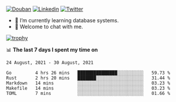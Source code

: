 
<p align="left">
<a href="https://www.douban.com/people/ixxchan"><img src="https://img.shields.io/badge/@ixxchan-007722?style=flat&logo=Douban&logoColor=white" alt="Douban" /></a> 
<a href="https://www.linkedin.com/in/xxchan/?locale=en_US"><img src="https://img.shields.io/badge/@xxchan-0073b1?style=flat&logo=LinkedIn&logoColor=white" alt="Linkedin" /></a> 
<a href="https://twitter.com/yayale_umi"><img src="https://img.shields.io/badge/@yayale__umi-1DA1F2?style=flat&logo=Twitter&logoColor=white" alt="Twitter"/></a>
</p>

- 🌱 I’m currently learning database systems.
- 💬 Welcome to chat with me.


[![trophy](https://github-profile-trophy.vercel.app/?username=xxchan&theme=flat&column=7)](https://github.com/xxchan)


📊 **The last 7 days I spent my time on** 

<!--START_SECTION:waka-->
```text
24 August, 2021 - 30 August, 2021

Go         4 hrs 26 mins   ███████████████░░░░░░░░░░   59.73 % 
Rust       2 hrs 20 mins   ███████░░░░░░░░░░░░░░░░░░   31.44 % 
Markdown   14 mins         ░░░░░░░░░░░░░░░░░░░░░░░░░   03.23 % 
Makefile   14 mins         ░░░░░░░░░░░░░░░░░░░░░░░░░   03.23 % 
TOML       7 mins          ░░░░░░░░░░░░░░░░░░░░░░░░░   01.66 %
```
<!--END_SECTION:waka-->

<!--
**xxchan/xxchan** is a ✨ _special_ ✨ repository because its `README.md` (this file) appears on your GitHub profile.

Here are some ideas to get you started:

- 🔭 I’m currently working on ...
- 🌱 I’m currently learning ...
- 👯 I’m looking to collaborate on ...
- 🤔 I’m looking for help with ...
- 💬 Ask me about ...
- 📫 How to reach me: ...
- 😄 Pronouns: ...
- ⚡ Fun fact: ...
-->

